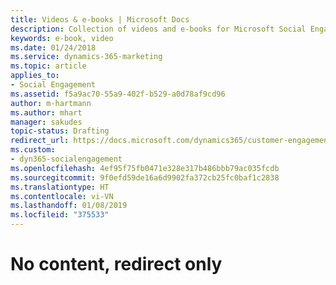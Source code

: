 ```yaml
---
title: Videos & e-books | Microsoft Docs
description: Collection of videos and e-books for Microsoft Social Engagement
keywords: e-book, video
ms.date: 01/24/2018
ms.service: dynamics-365-marketing
ms.topic: article
applies_to:
- Social Engagement
ms.assetid: f5a9ac70-55a9-402f-b529-a0d78af9cd96
author: m-hartmann
ms.author: mhart
manager: sakudes
topic-status: Drafting
redirect_url: https://docs.microsoft.com/dynamics365/customer-engagement/social-engagement/help-hub
ms.custom:
- dyn365-socialengagement
ms.openlocfilehash: 4ef95f75fb0471e328e317b486bbb79ac035fcdb
ms.sourcegitcommit: 9f0efd59de16a6d9902fa372cb25fc0baf1c2838
ms.translationtype: HT
ms.contentlocale: vi-VN
ms.lasthandoff: 01/08/2019
ms.locfileid: "375533"
---
```

# <a name="no-content-redirect-only"></a>No content, redirect only
